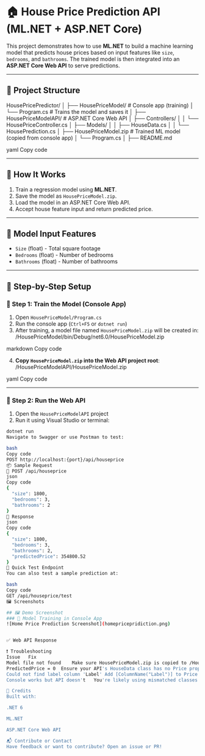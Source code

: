 
# 🏠 House Price Prediction API (ML.NET + ASP.NET Core)

This project demonstrates how to use **ML.NET** to build a machine learning model that predicts house prices based on input features like `size`, `bedrooms`, and `bathrooms`. The trained model is then integrated into an **ASP.NET Core Web API** to serve predictions.

---

## 📂 Project Structure

HousePricePredictor/
│
├── HousePriceModel/ # Console app (training)
│ └── Program.cs # Trains the model and saves it
│
├── HousePriceModelAPI/ # ASP.NET Core Web API
│ ├── Controllers/
│ │ └── HousePriceController.cs
│ ├── Models/
│ │ ├── HouseData.cs
│ │ └── HousePrediction.cs
│ ├── HousePriceModel.zip # Trained ML model (copied from console app)
│ └── Program.cs
│
├── README.md

yaml
Copy code

---

## 🚀 How It Works

1. Train a regression model using **ML.NET**.
2. Save the model as `HousePriceModel.zip`.
3. Load the model in an ASP.NET Core Web API.
4. Accept house feature input and return predicted price.

---

## 🧠 Model Input Features

- `Size` (float) - Total square footage
- `Bedrooms` (float) - Number of bedrooms
- `Bathrooms` (float) - Number of bathrooms

---

## 🧪 Step-by-Step Setup

### 🔹 Step 1: Train the Model (Console App)

1. Open `HousePriceModel/Program.cs`
2. Run the console app (`Ctrl+F5` or `dotnet run`)
3. After training, a model file named `HousePriceModel.zip` will be created in:
/HousePriceModel/bin/Debug/net6.0/HousePriceModel.zip

markdown
Copy code

4. **Copy `HousePriceModel.zip` into the Web API project root**:
/HousePriceModelAPI/HousePriceModel.zip

yaml
Copy code

---

### 🔹 Step 2: Run the Web API

1. Open the `HousePriceModelAPI` project
2. Run it using Visual Studio or terminal:

```bash
dotnet run
Navigate to Swagger or use Postman to test:

bash
Copy code
POST http://localhost:{port}/api/houseprice
📦 Sample Request
🔹 POST /api/houseprice
json
Copy code
{
  "size": 1800,
  "bedrooms": 3,
  "bathrooms": 2
}
🔹 Response
json
Copy code
{
  "size": 1800,
  "bedrooms": 3,
  "bathrooms": 2,
  "predictedPrice": 354800.52
}
🧪 Quick Test Endpoint
You can also test a sample prediction at:

bash
Copy code
GET /api/houseprice/test
🖼️ Screenshots

## 🖼️ Demo Screenshot
### 🧠 Model Training in Console App
![Home Price Prediction Screenshot](homepricepridiction.png)


✅ Web API Response

❗ Troubleshooting
Issue	Fix
Model file not found	Make sure HousePriceModel.zip is copied to /HousePriceModelAPI
PredictedPrice = 0	Ensure your API's HouseData class has no Price property. It should match the model input schema
Could not find label column 'Label'	Add [ColumnName("Label")] to Price in training model
Console works but API doesn't	You're likely using mismatched classes or an outdated .zip in API

🙌 Credits
Built with:

.NET 6

ML.NET

ASP.NET Core Web API

📬 Contribute or Contact
Have feedback or want to contribute? Open an issue or PR!
